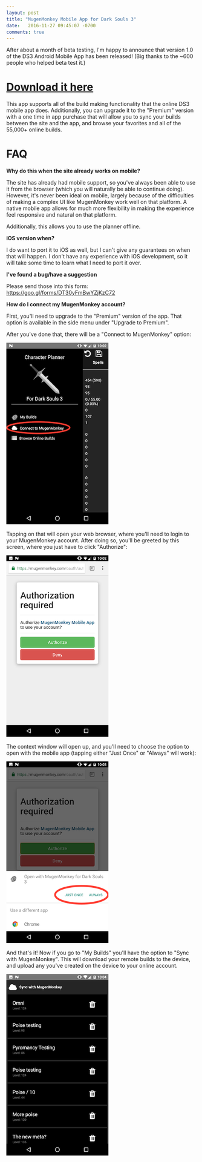 ```yaml
---
layout: post
title: "MugenMonkey Mobile App for Dark Souls 3"
date:   2016-11-27 09:45:07 -0700
comments: true
---
```


After about a month of beta testing, I'm happy to announce that version 1.0 of the DS3 Android Mobile App has been released! (Big thanks to the ~600 people who helped beta test it.)

# [Download it here](https://play.google.com/store/apps/details?id=com.mugenmonkeyfordarksouls3)

This app supports all of the build making functionality that the online DS3 mobile app does. Additionally, you can upgrade it to the "Premium" version with a one time in app purchase that will allow you to sync your builds between the site and the app, and browse your favorites and all of the 55,000+ online builds.

# FAQ

**Why do this when the site already works on mobile?**

The site has already had mobile support, so you've always been able to use it from the browser (which you will naturally be able to continue doing). However, it's never been ideal on mobile, largely because of the difficulties of making a complex UI like MugenMonkey work well on that platform. A native mobile app allows for much more flexibility in making the experience feel responsive and natural on that platform.

Additionally, this allows you to use the planner offline.

**iOS version when?**

I do want to port it to iOS as well, but I can't give any guarantees on when that will happen. I don't have any experience with iOS development, so it will take some time to learn what I need to port it over.

**I've found a bug/have a suggestion**

Please send those into this form: https://goo.gl/forms/DT30yFmBwYZjKzC72

**How do I connect my MugenMonkey account?**

First, you'll need to upgrade to the "Premium" version of the app. That option is available in the side menu under "Upgrade to Premium".

After you've done that, there will be a "Connect to MugenMonkey" option:

![Mobile Connect](/assets/mobile_connect.png)

Tapping on that will open your web browser, where you'll need to login to your MugenMonkey account. After doing so, you'll be greeted by this screen, where you just have to click "Authorize":

![Mobile Authorize](/assets/mobile_authorize.png)

The context window will open up, and you'll need to choose the option to open with the mobile app (tapping either "Just Once" or "Always" will work):

![Context](/assets/context.png)

And that's it! Now if you go to "My Builds" you'll have the option to "Sync with MugenMonkey". This will download your remote builds to the device, and upload any you've created on the device to your online account.

![My Builds](/assets/my_builds.png)
